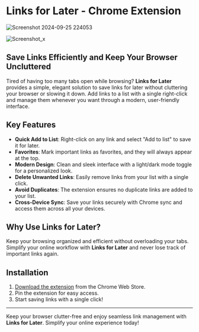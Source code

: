 # Links for Later - Chrome Extension

![Screenshot 2024-09-25 224053](https://github.com/user-attachments/assets/0e12652b-b6a1-43ba-8a64-0620429f3a5d)

![Screenshot_x](https://github.com/user-attachments/assets/3d4124fd-2e04-42bf-923a-5bb695bcdac8)

## Save Links Efficiently and Keep Your Browser Uncluttered

Tired of having too many tabs open while browsing? **Links for Later** provides a simple, elegant solution to save links for later without cluttering your browser or slowing it down. Add links to a list with a single right-click and manage them whenever you want through a modern, user-friendly interface.

## Key Features

- **Quick Add to List**: Right-click on any link and select "Add to list" to save it for later.
- **Favorites**: Mark important links as favorites, and they will always appear at the top.
- **Modern Design**: Clean and sleek interface with a light/dark mode toggle for a personalized look.
- **Delete Unwanted Links**: Easily remove links from your list with a single click.
- **Avoid Duplicates**: The extension ensures no duplicate links are added to your list.
- **Cross-Device Sync**: Save your links securely with Chrome sync and access them across all your devices.

## Why Use Links for Later?

Keep your browsing organized and efficient without overloading your tabs. Simplify your online workflow with **Links for Later** and never lose track of important links again.

## Installation

1. [Download the extension](https://bit.ly/links-for-later) from the Chrome Web Store.
2. Pin the extension for easy access.
3. Start saving links with a single click!

---

Keep your browser clutter-free and enjoy seamless link management with **Links for Later**. Simplify your online experience today!
